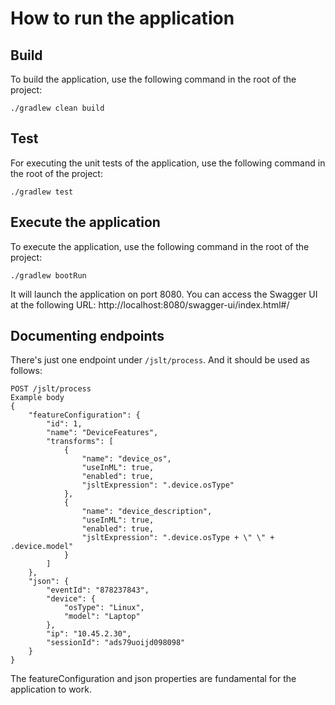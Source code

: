 # How to run the application

## Build

To build the application, use the following command in the root of the project:
```
./gradlew clean build
```

## Test

For executing the unit tests of the application, use the following command in the root of the project:
```
./gradlew test
```

## Execute the application

To execute the application, use the following command in the root of the project:
```
./gradlew bootRun
```

It will launch the application on port 8080. You can access the Swagger UI at the following URL:
http://localhost:8080/swagger-ui/index.html#/

## Documenting endpoints

There's just one endpoint under `/jslt/process`. And it should be used as follows:
```
POST /jslt/process
Example body
{
    "featureConfiguration": {
        "id": 1,
        "name": "DeviceFeatures",
        "transforms": [
            {
                "name": "device_os",
                "useInML": true,
                "enabled": true,
                "jsltExpression": ".device.osType"
            },
            {
                "name": "device_description",
                "useInML": true,
                "enabled": true,
                "jsltExpression": ".device.osType + \" \" + .device.model"
            }
        ]
    },
    "json": {
        "eventId": "878237843",
        "device": {
            "osType": "Linux",
            "model": "Laptop"
        },
        "ip": "10.45.2.30",
        "sessionId": "ads79uoijd098098"
    }
}
```

The featureConfiguration and json properties are fundamental for the application to work.
